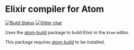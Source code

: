 # Elixir compiler for Atom
[![Build Status](https://travis-ci.org/noseglid/atom-build-elixir.svg)](https://travis-ci.org/noseglid/atom-build-elixir)
[![Gitter chat](https://badges.gitter.im/noseglid/atom-build.svg)](https://gitter.im/noseglid/atom-build)

Uses the [atom-build](https://github.com/noseglid/atom-build) package to build Elixir in the `Atom` editor.

This package requires [atom-build](https://github.com/noseglid/atom-build) to be installed.
